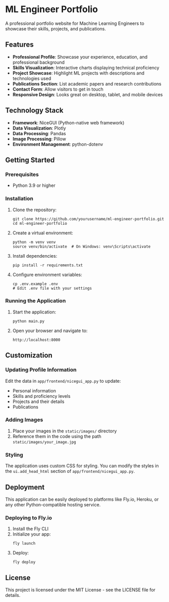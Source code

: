 # ML Engineer Portfolio

A professional portfolio website for Machine Learning Engineers to showcase their skills, projects, and publications.

## Features

- **Professional Profile**: Showcase your experience, education, and professional background
- **Skills Visualization**: Interactive charts displaying technical proficiency
- **Project Showcase**: Highlight ML projects with descriptions and technologies used
- **Publications Section**: List academic papers and research contributions
- **Contact Form**: Allow visitors to get in touch
- **Responsive Design**: Looks great on desktop, tablet, and mobile devices

## Technology Stack

- **Framework**: NiceGUI (Python-native web framework)
- **Data Visualization**: Plotly
- **Data Processing**: Pandas
- **Image Processing**: Pillow
- **Environment Management**: python-dotenv

## Getting Started

### Prerequisites

- Python 3.9 or higher

### Installation

1. Clone the repository:
   ```
   git clone https://github.com/yourusername/ml-engineer-portfolio.git
   cd ml-engineer-portfolio
   ```

2. Create a virtual environment:
   ```
   python -m venv venv
   source venv/bin/activate  # On Windows: venv\Scripts\activate
   ```

3. Install dependencies:
   ```
   pip install -r requirements.txt
   ```

4. Configure environment variables:
   ```
   cp .env.example .env
   # Edit .env file with your settings
   ```

### Running the Application

1. Start the application:
   ```
   python main.py
   ```

2. Open your browser and navigate to:
   ```
   http://localhost:8000
   ```

## Customization

### Updating Profile Information

Edit the data in `app/frontend/nicegui_app.py` to update:
- Personal information
- Skills and proficiency levels
- Projects and their details
- Publications

### Adding Images

1. Place your images in the `static/images/` directory
2. Reference them in the code using the path `static/images/your_image.jpg`

### Styling

The application uses custom CSS for styling. You can modify the styles in the `ui.add_head_html` section of `app/frontend/nicegui_app.py`.

## Deployment

This application can be easily deployed to platforms like Fly.io, Heroku, or any other Python-compatible hosting service.

### Deploying to Fly.io

1. Install the Fly CLI
2. Initialize your app:
   ```
   fly launch
   ```
3. Deploy:
   ```
   fly deploy
   ```

## License

This project is licensed under the MIT License - see the LICENSE file for details.